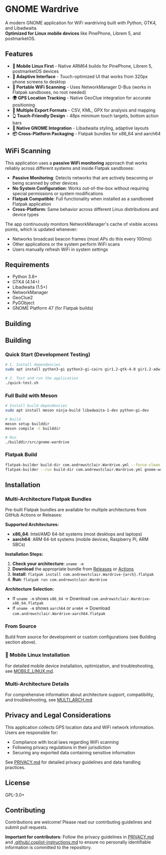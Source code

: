 # GNOME Wardrive

A modern GNOME application for WiFi wardriving built with Python, GTK4, and Libadwaita.  
**Optimized for Linux mobile devices** like PinePhone, Librem 5, and postmarketOS.

## Features

- **📱 Mobile Linux First** - Native ARM64 builds for PinePhone, Librem 5, postmarketOS devices
- **🔄 Adaptive Interface** - Touch-optimized UI that works from 320px phone screens to desktop
- **📡 Portable WiFi Scanning** - Uses NetworkManager D-Bus (works in Flatpak sandboxes, no root needed)
- **🌍 GPS Location Tracking** - Native GeoClue integration for accurate positioning
- **💾 Multiple Export Formats** - CSV, KML, GPX for analysis and mapping
- **👆 Touch-Friendly Design** - 48px minimum touch targets, bottom action bars
- **🎨 Native GNOME Integration** - Libadwaita styling, adaptive layouts
- **📦 Cross-Platform Packaging** - Flatpak bundles for x86_64 and aarch64

## WiFi Scanning

This application uses a **passive WiFi monitoring** approach that works reliably across different systems and inside Flatpak sandboxes:

- **Passive Monitoring**: Detects networks that are actively beaconing or being scanned by other devices
- **No System Configuration**: Works out-of-the-box without requiring special permissions or system modifications  
- **Flatpak Compatible**: Full functionality when installed as a sandboxed Flatpak application
- **Cross-Platform**: Same behavior across different Linux distributions and device types

The app continuously monitors NetworkManager's cache of visible access points, which is updated whenever:
- Networks broadcast beacon frames (most APs do this every 100ms)
- Other applications or the system perform WiFi scans
- Users manually refresh WiFi in system settings

## Requirements

- Python 3.8+
- GTK4 (4.14+)
- Libadwaita (1.5+)
- NetworkManager
- GeoClue2
- PyGObject
- GNOME Platform 47 (for Flatpak builds)

## Building

## Building

### Quick Start (Development Testing)

```bash
# 1. Install dependencies
sudo apt install python3-gi python3-gi-cairo gir1.2-gtk-4.0 gir1.2-adw-1 gir1.2-nm-1.0 gir1.2-geoclue-2.0 python3-gpxpy

# 2. Test and run the application
./quick-test.sh
```

### Full Build with Meson

```bash
# Install build dependencies
sudo apt install meson ninja-build libadwaita-1-dev python-gi-dev

# Build
meson setup builddir
meson compile -C builddir

# Run
./builddir/src/gnome-wardrive
```

### Flatpak Build

```bash
flatpak-builder build-dir com.andrewstclair.Wardrive.yml --force-clean
flatpak-builder --run build-dir com.andrewstclair.Wardrive.yml gnome-wardrive
```

## Installation

### Multi-Architecture Flatpak Bundles

Pre-built Flatpak bundles are available for multiple architectures from GitHub Actions or Releases:

**Supported Architectures:**
- **x86_64**: Intel/AMD 64-bit systems (most desktops and laptops)
- **aarch64**: ARM 64-bit systems (mobile devices, Raspberry Pi, ARM SBCs)

**Installation Steps:**
1. **Check your architecture**: `uname -m`
2. **Download** the appropriate bundle from [Releases](https://github.com/andrew-stclair/gnome-wardrive/releases) or [Actions](https://github.com/andrew-stclair/gnome-wardrive/actions)
3. **Install**: `flatpak install com.andrewstclair.Wardrive-{arch}.flatpak` 
4. **Run**: `flatpak run com.andrewstclair.Wardrive`

**Architecture Selection:**
- If `uname -m` shows `x86_64` → Download `com.andrewstclair.Wardrive-x86_64.flatpak`
- If `uname -m` shows `aarch64` or `arm64` → Download `com.andrewstclair.Wardrive-aarch64.flatpak`

### From Source

Build from source for development or custom configurations (see Building section above).

### 📱 Mobile Linux Installation

For detailed mobile device installation, optimization, and troubleshooting, see [MOBILE_LINUX.md](MOBILE_LINUX.md).

### Multi-Architecture Details

For comprehensive information about architecture support, compatibility, and troubleshooting, see [MULTI_ARCH.md](MULTI_ARCH.md).

## Privacy and Legal Considerations

This application collects GPS location data and WiFi network information. Users are responsible for:
- Compliance with local laws regarding WiFi scanning
- Following privacy regulations in their jurisdiction
- Securing any exported data containing sensitive information

See [PRIVACY.md](PRIVACY.md) for detailed privacy guidelines and data handling practices.

## License

GPL-3.0+

## Contributing

Contributions are welcome! Please read our contributing guidelines and submit pull requests.

**Important for contributors**: Follow the privacy guidelines in [PRIVACY.md](PRIVACY.md) and [.github/.copilot-instructions.md](.github/.copilot-instructions.md) to ensure no personally identifiable information is committed to the repository.